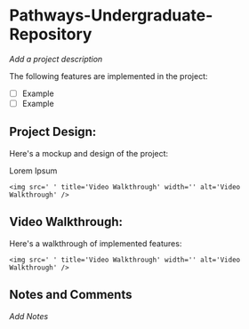 # Pathways-Undergraduate-Repository

*Add a project description*

The following features are implemented in the project:

- [ ] Example
- [ ] Example

## Project Design:

Here's a mockup and design of the project:

Lorem Ipsum

`<img src=' ' title='Video Walkthrough' width='' alt='Video Walkthrough' />`

## Video Walkthrough:

Here's a walkthrough of implemented features:

`<img src=' ' title='Video Walkthrough' width='' alt='Video Walkthrough' />`

## Notes and Comments

*Add Notes*
